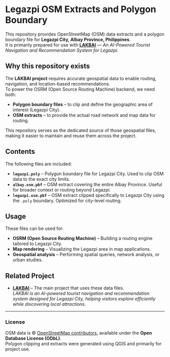 # Legazpi OSM Extracts and Polygon Boundary

This repository provides OpenStreetMap (OSM) data extracts and a polygon boundary file for **Legazpi City, Albay Province, Philippines**.  
It is primarily prepared for use with **[LAKBAI](https://github.com/johannbuere/LAKBAI)** — *An AI-Powered Tourist Navigation and Recommendation System for Legazpi*.

## Why this repository exists

The **LAKBAI project** requires accurate geospatial data to enable routing, navigation, and location-based recommendations.  
To power the OSRM (Open Source Routing Machine) backend, we need both:

- **Polygon boundary files** – to clip and define the geographic area of interest (Legazpi City).  
- **OSM extracts** – to provide the actual road network and map data for routing.

This repository serves as the dedicated source of those geospatial files, making it easier to maintain and reuse them across the project.

## Contents

The following files are included:

- **`legazpi.poly`** – Polygon boundary file for Legazpi City. Used to clip OSM data to the exact city limits.  
- **`albay.osm.pbf`** – OSM extract covering the entire Albay Province. Useful for broader context or routing beyond Legazpi.  
- **`legazpi.osm.pbf`** – OSM extract clipped specifically to Legazpi City using the `.poly` boundary. Optimized for city-level routing.

## Usage

These files can be used for:

- **OSRM (Open Source Routing Machine)** – Building a routing engine tailored to Legazpi City.  
- **Map rendering** – Visualizing the Legazpi area in map applications.  
- **Geospatial analysis** – Performing spatial queries, network analysis, or urban studies.  

## Related Project

- [**LAKBAI**](https://github.com/johannbuere/LAKBAI) – The main project that uses these data files.  
  *LAKBAI is an AI-powered tourist navigation and recommendation system designed for Legazpi City, helping visitors explore efficiently while discovering local attractions.*

---

### License

OSM data is © [OpenStreetMap contributors](https://www.openstreetmap.org/copyright), available under the **Open Database License (ODbL)**.  
Polygon clipping and extracts were generated using QGIS and primarily for project use.
